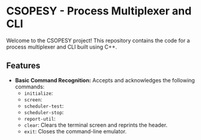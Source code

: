 # CSOPESY - Process Multiplexer and CLI

Welcome to the CSOPESY project! This repository contains the code for a process multiplexer and CLI built using C++. 

## Features

* **Basic Command Recognition:** Accepts and acknowledges the following commands:
    * `initialize`: 
    * `screen`: 
    * `scheduler-test`: 
    * `scheduler-stop`: 
    * `report-util`: 
    * `clear`: Clears the terminal screen and reprints the header.
    * `exit`: Closes the command-line emulator.
